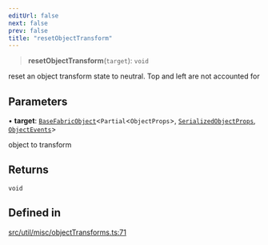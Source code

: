 ```yaml
---
editUrl: false
next: false
prev: false
title: "resetObjectTransform"
---
```


> **resetObjectTransform**(`target`): `void`

reset an object transform state to neutral. Top and left are not accounted for

## Parameters

• **target**: [`BaseFabricObject`](/api/classes/basefabricobject/)\<`Partial`\<`ObjectProps`\>, [`SerializedObjectProps`](/api/interfaces/serializedobjectprops/), [`ObjectEvents`](/api/interfaces/objectevents/)\>

object to transform

## Returns

`void`

## Defined in

[src/util/misc/objectTransforms.ts:71](https://github.com/fabricjs/fabric.js/blob/8748628df7e9de00ba77413bfc3ad9e9fe9d4f30/src/util/misc/objectTransforms.ts#L71)
